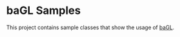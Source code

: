 # baGL Samples

This project contains sample classes that show the usage of [baGL](https://github.com/adrien-ben/bagl).
